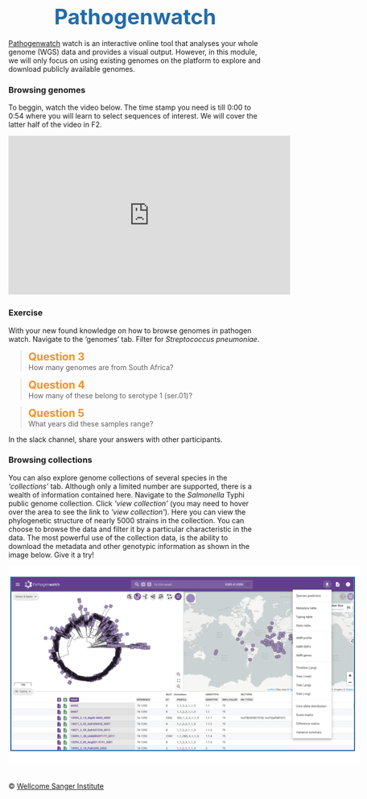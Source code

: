 <h1 style="text-align:center"><span style="color:#246CAA; font-size:1.5em">Pathogenwatch</span></h1>

[Pathogenwatch](https://pathogen.watch/) watch is an interactive online tool that analyses your whole genome (WGS) data and provides a visual output. However, in this module, we will only focus on using existing genomes on the platform to explore and download publicly available genomes.

### Browsing genomes
To beggin, watch the video below. The time stamp you need is till 0:00 to 0:54 where you will learn to select sequences of interest. We will cover the latter half of the video in F2.

<div class ="videoWrapper">
   <iframe width="560" height="315" src="https://www.youtube.com/embed/Q8bDuZZ3hXg" frameborder="0" allow="accelerometer; autoplay; encrypted-media; gyroscope; picture-in-picture" allowfullscreen></iframe>
</div>

### Exercise
With your new found knowledge on how to browse genomes in pathogen watch. Navigate to the ‘genomes’ tab. Filter for _Streptococcus pneumoniae_. 

>**<span style="color:#FC8E22; font-size:1.5em">Question 3</span>**
<br/>How many genomes are from South Africa?

>**<span style="color:#FC8E22; font-size:1.5em">Question 4</span>**
<br/>How many of these belong to serotype 1 (ser.01)?

>**<span style="color:#FC8E22; font-size:1.5em">Question 5</span>**
<br/>What years did these samples range?

In the slack channel, share your answers with other participants.

### Browsing collections
You can also explore genome collections of several species in the _'collections'_ tab. Although only a limited number are supported, there is a wealth of information contained here. Navigate to the _Salmonella_ Typhi public genome collection. Click _'view collection'_ (you may need to hover over the area to see the link to _'view collection'_). Here you can view the phylogenetic structure of nearly 5000 strains in the collection. You can choose to browse the data and filter it by a particular characteristic in the data. The most powerful use of the collection data, is the ability to download the metadata and other genotypic information as shown in the image below. Give it a try!

<div class="col-sm-2" style="width: 700px; margin-left: auto; margin-right: auto;">
   <img src="/img/Image14.png"></img>
</div>

</br>&copy; [Wellcome Sanger Institute](https://www.sanger.ac.uk/)